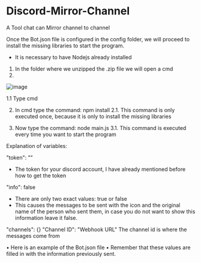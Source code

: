 # Discord-Mirror-Channel
A Tool chat can Mirror channel to channel

Once the Bot.json file is configured in the config folder, we will proceed to install the missing libraries to start the program.

- It is necessary to have Nodejs already installed

1. In the folder where we unzipped the .zip file we will open a cmd
2. 
 ![image](https://user-images.githubusercontent.com/73378179/167898769-d9799bc3-5dce-4d41-abdc-e285efbbfe16.png)

1.1 Type cmd

2. In cmd type the command: npm install
2.1. This command is only executed once, because it is only to install the missing libraries

3. Now type the command: node main.js
3.1. This command is executed every time you want to start the program

 
Explanation of variables:

"token": ""
- The token for your discord account, I have already mentioned before how to get the token

"info": false
- There are only two exact values: true or false
- This causes the messages to be sent with the icon and the original name of the person who sent them, in case you do not want to show this information leave it false.

"channels": {}
"Channel ID": "Webhook URL"
The channel id is where the messages come from


• Here is an example of the Bot.json file
• Remember that these values are filled in with the information previously sent.
